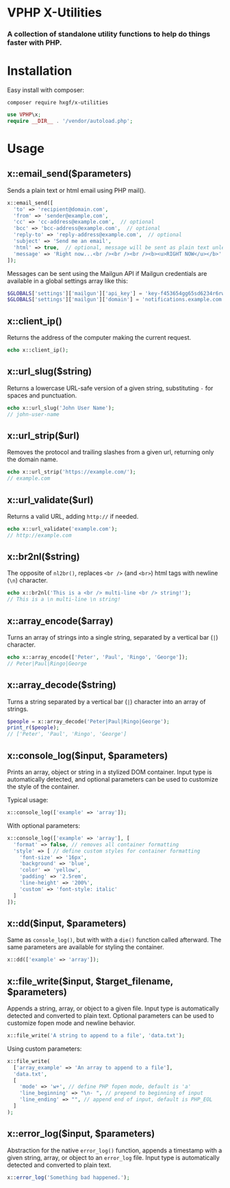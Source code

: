 # VPHP X-Utilities

### A collection of standalone utility functions to help do things faster with PHP.


# Installation
Easy install with composer:
```
composer require hxgf/x-utilities
```
```php
use VPHP\x;
require __DIR__ . '/vendor/autoload.php';
```



# Usage

## x::email_send($parameters)
Sends a plain text or html email using PHP mail().
```php
x::email_send([
  'to' => 'recipient@domain.com',
  'from' => 'sender@example.com',
  'cc' => 'cc-address@example.com',  // optional
  'bcc' => 'bcc-address@example.com',  // optional
  'reply-to' => 'reply-address@example.com',  // optional
  'subject' => 'Send me an email',
  'html' => true,  // optional, message will be sent as plain text unless this is true
  'message' => 'Right now...<br /><br /><br /><b><u>RIGHT NOW</u></b>'
]);
```
Messages can be sent using the Mailgun API if Mailgun credentials are available in a global settings array like this:
```php
$GLOBALS['settings']['mailgun']['api_key'] = 'key-f453654gg65sd6234r6rw5df6544e';
$GLOBALS['settings']['mailgun']['domain'] = 'notifications.example.com';
```

## x::client_ip()
Returns the address of the computer making the current request.
```php
echo x::client_ip();
```

## x::url_slug($string)
Returns a lowercase URL-safe version of a given string, substituting `-` for spaces and punctuation.
```php
echo x::url_slug('John User Name'); 
// john-user-name
```

## x::url_strip($url)
Removes the protocol and trailing slashes from a given url, returning only the domain name.
```php
echo x::url_strip('https://example.com/'); 
// example.com
```

## x::url_validate($url)
Returns a valid URL, adding `http://` if needed.
```php
echo x::url_validate('example.com'); 
// http://example.com
```

## x::br2nl($string)
The opposite of `nl2br()`, replaces `<br />` (and `<br>`) html tags with newline (`\n`) character.
```php
echo x::br2nl('This is a <br /> multi-line <br /> string!'); 
// This is a \n multi-line \n string!
```

## x::array_encode($array)
Turns an array of strings into a single string, separated by a vertical bar (`|`) character.
```php
echo x::array_encode(['Peter', 'Paul', 'Ringo', 'George']); 
// Peter|Paul|Ringo|George
```

## x::array_decode($string)
Turns a string separated by a vertical bar (`|`) character into an array of strings.
```php
$people = x::array_decode('Peter|Paul|Ringo|George');
print_r($people); 
// ['Peter', 'Paul', 'Ringo', 'George']
```


## x::console_log($input, $parameters)
Prints an array, object or string in a stylized DOM container. Input type is automatically detected, and optional parameters can be used to customize the style of the container.

Typical usage:
```php
x::console_log(['example' => 'array']);
```

With optional parameters:
```php
x::console_log(['example' => 'array'], [
  'format' => false, // removes all container formatting
  'style' => [ // define custom styles for container formatting
    'font-size' => '16px',
    'background' => 'blue',
    'color' => 'yellow',
    'padding' => '2.5rem',
    'line-height' => '200%',
    'custom' => 'font-style: italic'
  ]
]);
```

## x::dd($input, $parameters)
Same as `console_log()`, but with with a `die()` function called afterward. The same parameters are available for styling the container.
```php
x::dd(['example' => 'array']);
```


## x::file_write($input, $target_filename, $parameters)
Appends a string, array, or object to a given file. Input type is automatically detected and converted to plain text. Optional parameters can be used to customize fopen mode and newline behavior.
```php
x::file_write('A string to append to a file', 'data.txt');
```

Using custom parameters:
```php
x::file_write(
  ['array_example' => 'An array to append to a file'], 
  'data.txt', 
  [
    'mode' => 'w+', // define PHP fopen mode, default is 'a'
    'line_beginning' => "\n- ", // prepend to beginning of input
    'line_ending' => "", // append end of input, default is PHP_EOL
  ]
);
```






## x::error_log($input, $parameters)
Abstraction for the native `error_log()` function, appends a timestamp with a given string, array, or object to an `error_log` file. Input type is automatically detected and converted to plain text.
```php
x::error_log('Something bad happened.');
```